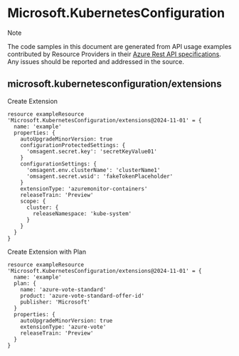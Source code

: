 # Microsoft.KubernetesConfiguration
  
> [!NOTE]
> The code samples in this document are generated from API usage examples contributed by Resource Providers in their [Azure Rest API specifications](https://github.com/Azure/azure-rest-api-specs). Any issues should be reported and addressed in the source.


## microsoft.kubernetesconfiguration/extensions

Create Extension
```bicep
resource exampleResource 'Microsoft.KubernetesConfiguration/extensions@2024-11-01' = {
  name: 'example'
  properties: {
    autoUpgradeMinorVersion: true
    configurationProtectedSettings: {
      'omsagent.secret.key': 'secretKeyValue01'
    }
    configurationSettings: {
      'omsagent.env.clusterName': 'clusterName1'
      'omsagent.secret.wsid': 'fakeTokenPlaceholder'
    }
    extensionType: 'azuremonitor-containers'
    releaseTrain: 'Preview'
    scope: {
      cluster: {
        releaseNamespace: 'kube-system'
      }
    }
  }
}
```

Create Extension with Plan
```bicep
resource exampleResource 'Microsoft.KubernetesConfiguration/extensions@2024-11-01' = {
  name: 'example'
  plan: {
    name: 'azure-vote-standard'
    product: 'azure-vote-standard-offer-id'
    publisher: 'Microsoft'
  }
  properties: {
    autoUpgradeMinorVersion: true
    extensionType: 'azure-vote'
    releaseTrain: 'Preview'
  }
}
```
